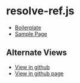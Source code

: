 # resolve-ref.js

- [Boilerplate](src/script.js)
- [Sample Page](sample/sample.html)

## Alternate Views

- [View in github](https://github.com/JamesRobertHugginsNgo/resolve-ref)
- [View in github page](https://jamesroberthugginsngo.github.io/resolve-ref/)
